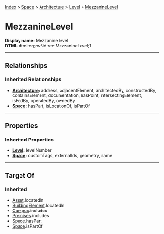 [Index](../../../Index.md) > [Space](../../Space.md) > [Architecture](../Architecture.md) > [Level](Level.md) > [MezzanineLevel](#)
# MezzanineLevel

**Display name:** Mezzanine level<br />
**DTMI:** dtmi:org:w3id:rec:MezzanineLevel;1

---

## Relationships

### Inherited Relationships
* **[Architecture](../Architecture.md):** address, adjacentElement, architectedBy, constructedBy, containsElement, documentation, hasPoint, intersectingElement, isFedBy, operatedBy, ownedBy
* **[Space](../../Space.md):** hasPart, isLocationOf, isPartOf

---

## Properties

### Inherited Properties
* **[Level](Level.md):** levelNumber
* **[Space](../../Space.md):** customTags, externalIds, geometry, name

---

## Target Of
### Inherited
* [Asset](../../../Asset/Asset.md).locatedIn
* [BuildingElement](../../../BuildingElement/BuildingElement.md).locatedIn
* [Campus](../../../Collection/Campus.md).includes
* [Premises](../../../Collection/Premises.md).includes
* [Space](../../Space.md).hasPart
* [Space](../../Space.md).isPartOf
